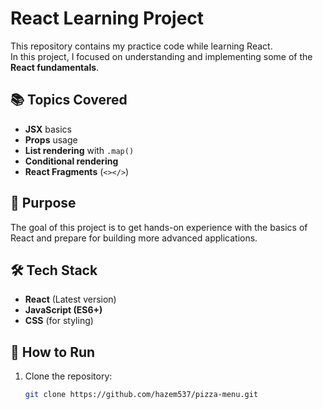 # React Learning Project

This repository contains my practice code while learning React.  
In this project, I focused on understanding and implementing some of the **React fundamentals**.

## 📚 Topics Covered
- **JSX** basics
- **Props** usage
- **List rendering** with `.map()`
- **Conditional rendering**
- **React Fragments** (`<></>`)

## 🚀 Purpose
The goal of this project is to get hands-on experience with the basics of React and prepare for building more advanced applications.

## 🛠️ Tech Stack
- **React** (Latest version)
- **JavaScript (ES6+)**
- **CSS** (for styling)

## 📂 How to Run
1. Clone the repository:
   ```bash
   git clone https://github.com/hazem537/pizza-menu.git
